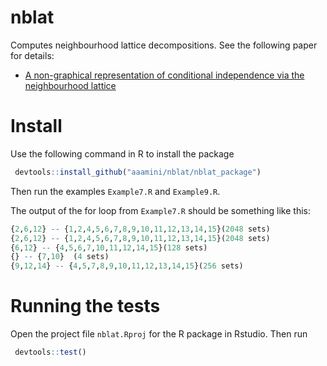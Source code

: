 # nblat
Computes neighbourhood lattice decompositions. See the following paper for details:

- [A non-graphical representation of conditional independence via the neighbourhood lattice](https://arxiv.org/abs/2206.05829)

# Install
Use the following command in R to install the package
```r
 devtools::install_github("aaamini/nblat/nblat_package")
```
Then run the examples `Example7.R` and `Example9.R`.

The output of the for loop from `Example7.R` should be something like this:
```r
{2,6,12} -- {1,2,4,5,6,7,8,9,10,11,12,13,14,15}(2048 sets)
{2,6,12} -- {1,2,4,5,6,7,8,9,10,11,12,13,14,15}(2048 sets)
{6,12} -- {4,5,6,7,10,11,12,14,15}(128 sets)
{} -- {7,10}  (4 sets)
{9,12,14} -- {4,5,7,8,9,10,11,12,13,14,15}(256 sets)
```

# Running the tests
Open the project file `nblat.Rproj` for the R package in Rstudio. Then run
```r
 devtools::test()
```
